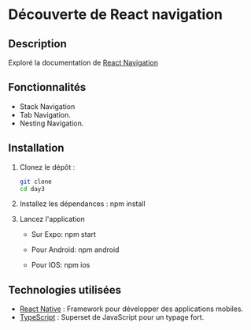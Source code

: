 # Découverte de React navigation

## Description

Exploré la documentation de [React Navigation](https://reactnavigation.org/)

## Fonctionnalités

- Stack Navigation
- Tab Navigation.
- Nesting Navigation.

## Installation

1. Clonez le dépôt :

   ```bash
   git clone
   cd day3

   ```

2. Installez les dépendances :
   npm install

3. Lancez l'application

   - Sur Expo:
     npm start
   - Pour Android:
     npm android

   - Pour IOS:
     npm ios

## Technologies utilisées

- [React Native](https://reactnative.dev/) : Framework pour développer des applications mobiles.
- [TypeScript](https://www.typescriptlang.org/) : Superset de JavaScript pour un typage fort.
